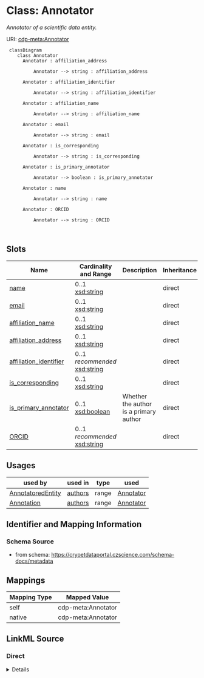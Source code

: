 # Class: Annotator


_Annotator of a scientific data entity._





URI: [cdp-meta:Annotator](https://cryoetdataportal.czscience.com/schema/metadata/Annotator)




```mermaid
 classDiagram
    class Annotator
      Annotator : affiliation_address
        
          Annotator --> string : affiliation_address
        
      Annotator : affiliation_identifier
        
          Annotator --> string : affiliation_identifier
        
      Annotator : affiliation_name
        
          Annotator --> string : affiliation_name
        
      Annotator : email
        
          Annotator --> string : email
        
      Annotator : is_corresponding
        
          Annotator --> string : is_corresponding
        
      Annotator : is_primary_annotator
        
          Annotator --> boolean : is_primary_annotator
        
      Annotator : name
        
          Annotator --> string : name
        
      Annotator : ORCID
        
          Annotator --> string : ORCID
        
      
```




<!-- no inheritance hierarchy -->


## Slots

| Name | Cardinality and Range | Description | Inheritance |
| ---  | --- | --- | --- |
| [name](name.md) | 0..1 <br/> [xsd:string](http://www.w3.org/2001/XMLSchema#string) |  | direct |
| [email](email.md) | 0..1 <br/> [xsd:string](http://www.w3.org/2001/XMLSchema#string) |  | direct |
| [affiliation_name](affiliation_name.md) | 0..1 <br/> [xsd:string](http://www.w3.org/2001/XMLSchema#string) |  | direct |
| [affiliation_address](affiliation_address.md) | 0..1 <br/> [xsd:string](http://www.w3.org/2001/XMLSchema#string) |  | direct |
| [affiliation_identifier](affiliation_identifier.md) | 0..1 _recommended_ <br/> [xsd:string](http://www.w3.org/2001/XMLSchema#string) |  | direct |
| [is_corresponding](is_corresponding.md) | 0..1 <br/> [xsd:string](http://www.w3.org/2001/XMLSchema#string) |  | direct |
| [is_primary_annotator](is_primary_annotator.md) | 0..1 <br/> [xsd:boolean](http://www.w3.org/2001/XMLSchema#boolean) | Whether the author is a primary author | direct |
| [ORCID](ORCID.md) | 0..1 _recommended_ <br/> [xsd:string](http://www.w3.org/2001/XMLSchema#string) |  | direct |





## Usages

| used by | used in | type | used |
| ---  | --- | --- | --- |
| [AnnotatoredEntity](AnnotatoredEntity.md) | [authors](authors.md) | range | [Annotator](Annotator.md) |
| [Annotation](Annotation.md) | [authors](authors.md) | range | [Annotator](Annotator.md) |






## Identifier and Mapping Information







### Schema Source


* from schema: https://cryoetdataportal.czscience.com/schema-docs/metadata





## Mappings

| Mapping Type | Mapped Value |
| ---  | ---  |
| self | cdp-meta:Annotator |
| native | cdp-meta:Annotator |





## LinkML Source

<!-- TODO: investigate https://stackoverflow.com/questions/37606292/how-to-create-tabbed-code-blocks-in-mkdocs-or-sphinx -->

### Direct

<details>
```yaml
name: Annotator
description: Annotator of a scientific data entity.
from_schema: https://cryoetdataportal.czscience.com/schema-docs/metadata
attributes:
  name:
    name: name
    from_schema: https://cryoetdataportal.czscience.com/schema-docs/metadata
    exact_mappings:
    - cdp-common:author_name
    alias: name
    owner: Annotator
    domain_of:
    - Author
    - Annotator
    - Organism
    - Tissue
    - CellType
    - CellStrain
    - CellComponent
    - AnnotationObject
    range: string
    inlined: true
    inlined_as_list: true
  email:
    name: email
    from_schema: https://cryoetdataportal.czscience.com/schema-docs/metadata
    exact_mappings:
    - cdp-common:author_email
    alias: email
    owner: Annotator
    domain_of:
    - Author
    - Annotator
    range: string
    inlined: true
    inlined_as_list: true
  affiliation_name:
    name: affiliation_name
    from_schema: https://cryoetdataportal.czscience.com/schema-docs/metadata
    exact_mappings:
    - cdp-common:author_affiliation_name
    alias: affiliation_name
    owner: Annotator
    domain_of:
    - Author
    - Annotator
    range: string
    inlined: true
    inlined_as_list: true
  affiliation_address:
    name: affiliation_address
    from_schema: https://cryoetdataportal.czscience.com/schema-docs/metadata
    exact_mappings:
    - cdp-common:author_affiliation_address
    alias: affiliation_address
    owner: Annotator
    domain_of:
    - Author
    - Annotator
    range: string
    inlined: true
    inlined_as_list: true
  affiliation_identifier:
    name: affiliation_identifier
    from_schema: https://cryoetdataportal.czscience.com/schema-docs/metadata
    exact_mappings:
    - cdp-common:affiliation_identifier
    alias: affiliation_identifier
    owner: Annotator
    domain_of:
    - Author
    - Annotator
    range: string
    recommended: true
    inlined: true
    inlined_as_list: true
  is_corresponding:
    name: is_corresponding
    from_schema: https://cryoetdataportal.czscience.com/schema-docs/metadata
    exact_mappings:
    - cdp-common:author_corresponding_author_status
    alias: is_corresponding
    owner: Annotator
    domain_of:
    - Author
    - Annotator
    range: string
    inlined: true
    inlined_as_list: true
  is_primary_annotator:
    name: is_primary_annotator
    description: Whether the author is a primary author.
    from_schema: https://cryoetdataportal.czscience.com/schema-docs/metadata
    exact_mappings:
    - cdp-common:author_primary_author_status
    rank: 1000
    alias: is_primary_annotator
    owner: Annotator
    domain_of:
    - Annotator
    range: boolean
    inlined: true
    inlined_as_list: true
  ORCID:
    name: ORCID
    from_schema: https://cryoetdataportal.czscience.com/schema-docs/metadata
    exact_mappings:
    - cdp-common:orcid
    alias: ORCID
    owner: Annotator
    domain_of:
    - Author
    - Annotator
    range: string
    recommended: true
    inlined: true
    inlined_as_list: true

```
</details>

### Induced

<details>
```yaml
name: Annotator
description: Annotator of a scientific data entity.
from_schema: https://cryoetdataportal.czscience.com/schema-docs/metadata
attributes:
  name:
    name: name
    from_schema: https://cryoetdataportal.czscience.com/schema-docs/metadata
    exact_mappings:
    - cdp-common:author_name
    alias: name
    owner: Annotator
    domain_of:
    - Author
    - Annotator
    - Organism
    - Tissue
    - CellType
    - CellStrain
    - CellComponent
    - AnnotationObject
    range: string
    inlined: true
    inlined_as_list: true
  email:
    name: email
    from_schema: https://cryoetdataportal.czscience.com/schema-docs/metadata
    exact_mappings:
    - cdp-common:author_email
    alias: email
    owner: Annotator
    domain_of:
    - Author
    - Annotator
    range: string
    inlined: true
    inlined_as_list: true
  affiliation_name:
    name: affiliation_name
    from_schema: https://cryoetdataportal.czscience.com/schema-docs/metadata
    exact_mappings:
    - cdp-common:author_affiliation_name
    alias: affiliation_name
    owner: Annotator
    domain_of:
    - Author
    - Annotator
    range: string
    inlined: true
    inlined_as_list: true
  affiliation_address:
    name: affiliation_address
    from_schema: https://cryoetdataportal.czscience.com/schema-docs/metadata
    exact_mappings:
    - cdp-common:author_affiliation_address
    alias: affiliation_address
    owner: Annotator
    domain_of:
    - Author
    - Annotator
    range: string
    inlined: true
    inlined_as_list: true
  affiliation_identifier:
    name: affiliation_identifier
    from_schema: https://cryoetdataportal.czscience.com/schema-docs/metadata
    exact_mappings:
    - cdp-common:affiliation_identifier
    alias: affiliation_identifier
    owner: Annotator
    domain_of:
    - Author
    - Annotator
    range: string
    recommended: true
    inlined: true
    inlined_as_list: true
  is_corresponding:
    name: is_corresponding
    from_schema: https://cryoetdataportal.czscience.com/schema-docs/metadata
    exact_mappings:
    - cdp-common:author_corresponding_author_status
    alias: is_corresponding
    owner: Annotator
    domain_of:
    - Author
    - Annotator
    range: string
    inlined: true
    inlined_as_list: true
  is_primary_annotator:
    name: is_primary_annotator
    description: Whether the author is a primary author.
    from_schema: https://cryoetdataportal.czscience.com/schema-docs/metadata
    exact_mappings:
    - cdp-common:author_primary_author_status
    rank: 1000
    alias: is_primary_annotator
    owner: Annotator
    domain_of:
    - Annotator
    range: boolean
    inlined: true
    inlined_as_list: true
  ORCID:
    name: ORCID
    from_schema: https://cryoetdataportal.czscience.com/schema-docs/metadata
    exact_mappings:
    - cdp-common:orcid
    alias: ORCID
    owner: Annotator
    domain_of:
    - Author
    - Annotator
    range: string
    recommended: true
    inlined: true
    inlined_as_list: true

```
</details>